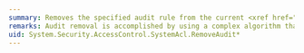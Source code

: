 ```yaml
---
summary: Removes the specified audit rule from the current <xref href="System.Security.AccessControl.SystemAcl"></xref> object.
remarks: Audit removal is accomplished by using a complex algorithm that might add ACEs in addition to removing them.
uid: System.Security.AccessControl.SystemAcl.RemoveAudit*
---
```

